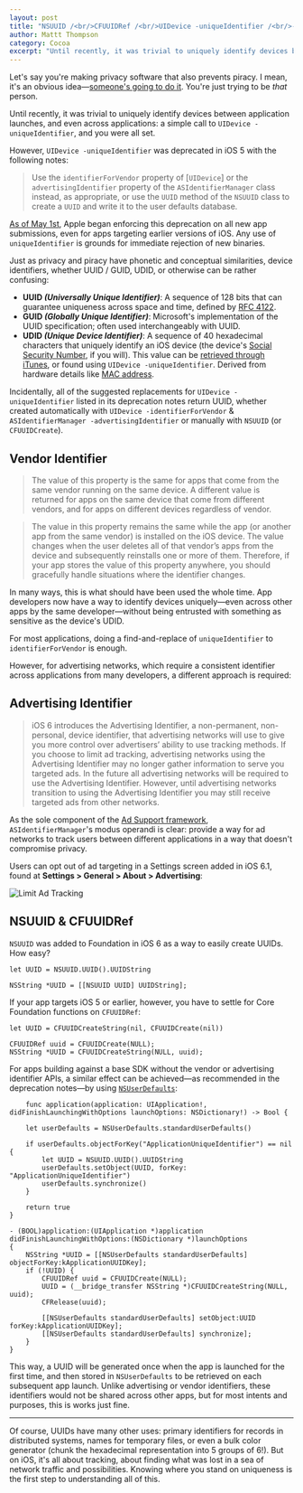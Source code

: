 ```yaml
---
layout: post
title: "NSUUID /<br/>CFUUIDRef /<br/>UIDevice -uniqueIdentifier /<br/>-identifierForVendor"
author: Mattt Thompson
category: Cocoa
excerpt: "Until recently, it was trivial to uniquely identify devices between application launches, and even across applications: a simple call to UIDevice -uniqueIdentifier, and you were all set."
---
```


Let's say you're making privacy software that also prevents piracy. I mean, it's an obvious idea—[someone's going to do it](http://www.fakeblock.com). You're just trying to be _that_ person.

Until recently, it was trivial to uniquely identify devices between application launches, and even across applications: a simple call to `UIDevice -uniqueIdentifier`, and you were all set.

However, `UIDevice -uniqueIdentifier` was deprecated in iOS 5 with the following notes:

> Use the `identifierForVendor` property of [`UIDevice`] or the `advertisingIdentifier` property of the `ASIdentifierManager` class instead, as appropriate, or use the `UUID` method of the `NSUUID` class to create a `UUID` and write it to the user defaults database.

[As of May 1st](https://developer.apple.com/news/?id=3212013a), Apple began enforcing this deprecation on all new app submissions, even for apps targeting earlier versions of iOS. Any use of `uniqueIdentifier` is grounds for immediate rejection of new binaries.

Just as privacy and piracy have phonetic and conceptual similarities, device identifiers, whether UUID / GUID, UDID, or otherwise can be rather confusing:

- **UUID _(Universally Unique Identifier)_**: A sequence of 128 bits that can guarantee uniqueness across space and time, defined by [RFC 4122](http://www.ietf.org/rfc/rfc4122.txt).
- **GUID _(Globally Unique Identifier)_**: Microsoft's implementation of the UUID specification; often used interchangeably with UUID.
- **UDID _(Unique Device Identifier)_**: A sequence of 40 hexadecimal characters that uniquely identify an iOS device (the device's [Social Security Number](https://en.wikipedia.org/wiki/Social_Security_number), if you will). This value can be [retrieved through iTunes](http://whatsmyudid.com), or found using `UIDevice -uniqueIdentifier`. Derived from hardware details like [MAC address](http://en.wikipedia.org/wiki/MAC_address).

Incidentally, all of the suggested replacements for `UIDevice -uniqueIdentifier` listed in its deprecation notes return UUID, whether created automatically with `UIDevice -identifierForVendor` & `ASIdentifierManager -advertisingIdentifier` or manually with `NSUUID` (or `CFUUIDCreate`).

## Vendor Identifier

> The value of this property is the same for apps that come from the same vendor running on the same device. A different value is returned for apps on the same device that come from different vendors, and for apps on different devices regardless of vendor.

> The value in this property remains the same while the app (or another app from the same vendor) is installed on the iOS device. The value changes when the user deletes all of that vendor’s apps from the device and subsequently reinstalls one or more of them. Therefore, if your app stores the value of this property anywhere, you should gracefully handle situations where the identifier changes.

In many ways, this is what should have been used the whole time. App developers now have a way to identify devices uniquely—even across other apps by the same developer—without being entrusted with something as sensitive as the device's UDID.

For most applications, doing a find-and-replace of `uniqueIdentifier` to `identifierForVendor` is enough.

However, for advertising networks, which require a consistent identifier across applications from many developers, a different approach is required:

## Advertising Identifier

> iOS 6 introduces the Advertising Identifier, a non-permanent, non-personal, device identifier, that advertising networks will use to give you more control over advertisers’ ability to use tracking methods. If you choose to limit ad tracking, advertising networks using the Advertising Identifier may no longer gather information to serve you targeted ads. In the future all advertising networks will be required to use the Advertising Identifier. However, until advertising networks transition to using the Advertising Identifier you may still receive targeted ads from other networks.

As the sole component of the [Ad Support framework](http://developer.apple.com/library/ios/#documentation/DeviceInformation/Reference/AdSupport_Framework/_index.html#//apple_ref/doc/uid/TP40012658), `ASIdentifierManager`'s modus operandi is clear: provide a way for ad networks to track users between different applications in a way that doesn't compromise privacy.

Users can opt out of ad targeting in a Settings screen added in iOS 6.1, found at **Settings > General > About > Advertising**:

![Limit Ad Tracking](http://nshipster.s3.amazonaws.com/ad-support-limit-ad-tracking.png)

## NSUUID & CFUUIDRef

`NSUUID` was added to Foundation in iOS 6 as a way to easily create UUIDs. How easy?

~~~{swift}
let UUID = NSUUID.UUID().UUIDString
~~~

~~~{objective-c}
NSString *UUID = [[NSUUID UUID] UUIDString];
~~~

If your app targets iOS 5 or earlier, however, you have to settle for Core Foundation functions on `CFUUIDRef`:

~~~{swift}
let UUID = CFUUIDCreateString(nil, CFUUIDCreate(nil))
~~~

~~~{objective-c}
CFUUIDRef uuid = CFUUIDCreate(NULL);
NSString *UUID = CFUUIDCreateString(NULL, uuid);
~~~

For apps building against a base SDK without the vendor or advertising identifier APIs, a similar effect can be achieved—as recommended in the deprecation notes—by using [`NSUserDefaults`](http://developer.apple.com/library/ios/#documentation/cocoa/reference/foundation/Classes/NSUserDefaults_Class/Reference/Reference.html):

~~~{swift}
    func application(application: UIApplication!, didFinishLaunchingWithOptions launchOptions: NSDictionary!) -> Bool {

    let userDefaults = NSUserDefaults.standardUserDefaults()

    if userDefaults.objectForKey("ApplicationUniqueIdentifier") == nil {
        let UUID = NSUUID.UUID().UUIDString
        userDefaults.setObject(UUID, forKey: "ApplicationUniqueIdentifier")
        userDefaults.synchronize()
    }

    return true
}
~~~

~~~{objective-c}
- (BOOL)application:(UIApplication *)application
didFinishLaunchingWithOptions:(NSDictionary *)launchOptions
{
    NSString *UUID = [[NSUserDefaults standardUserDefaults] objectForKey:kApplicationUUIDKey];
    if (!UUID) {
        CFUUIDRef uuid = CFUUIDCreate(NULL);
        UUID = (__bridge_transfer NSString *)CFUUIDCreateString(NULL, uuid);
        CFRelease(uuid);

        [[NSUserDefaults standardUserDefaults] setObject:UUID forKey:kApplicationUUIDKey];
        [[NSUserDefaults standardUserDefaults] synchronize];
    }
}
~~~

This way, a UUID will be generated once when the app is launched for the first time, and then stored in `NSUserDefaults` to be retrieved on each subsequent app launch. Unlike advertising or vendor identifiers, these identifiers would not be shared across other apps, but for most intents and purposes, this is works just fine.

---

Of course, UUIDs have many other uses: primary identifiers for records in distributed systems, names for temporary files, or even a bulk color generator (chunk the hexadecimal representation into 5 groups of 6!). But on iOS, it's all about tracking, about finding what was lost in a sea of network traffic and possibilities. Knowing where you stand on uniqueness is the first step to understanding all of this.
